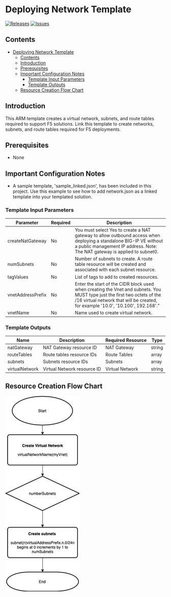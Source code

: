 
# Deploying Network Template

[![Releases](https://img.shields.io/github/release/f5networks/f5-azure-arm-templates-v2.svg)](https://github.com/f5networks/f5-azure-arm-templates-v2/releases)
[![Issues](https://img.shields.io/github/issues/f5networks/f5-azure-arm-templates-v2.svg)](https://github.com/f5networks/f5-azure-arm-templates-v2/issues)

## Contents

- [Deploying Network Template](#deploying-network-template)
  - [Contents](#contents)
  - [Introduction](#introduction)
  - [Prerequisites](#prerequisites)
  - [Important Configuration Notes](#important-configuration-notes)
    - [Template Input Parameters](#template-input-parameters)
    - [Template Outputs](#template-outputs)
  - [Resource Creation Flow Chart](#resource-creation-flow-chart)

## Introduction

This ARM template creates a virtual network, subnets, and route tables required to support F5 solutions. Link this template to create networks, subnets, and route tables required for F5 deployments.

## Prerequisites

 - None
 
## Important Configuration Notes

 - A sample template, 'sample_linked.json', has been included in this project. Use this example to see how to add network.json as a linked template into your templated solution.


### Template Input Parameters

| Parameter | Required | Description |
| --- | --- | --- |
| createNatGateway | No | You must select Yes to create a NAT gateway to allow outbound access when deploying a standalone BIG-IP VE without a public management IP address. Note: The NAT gateway is applied to subnet0. |
| numSubnets| No | Number of subnets to create. A route table resource will be created and associated with each subnet resource. |
| tagValues| No | List of tags to add to created resources. |
| vnetAddressPrefix | No | Enter the start of the CIDR block used when creating the Vnet and subnets. You MUST type just the first two octets of the /16 virtual network that will be created, for example '10.0', '10.100', 192.168'." |
| vnetName| No | Name used to create virtual network. |

### Template Outputs

| Name | Description | Required Resource | Type |
| --- | --- | --- | --- |
| natGateway | NAT Gateway resource ID | NAT Gateway | string |
| routeTables | Route tables resource IDs | Route Tables | array |
| subnets | Subnets resource IDs | Subnets | array |
| virtualNetwork | Virtual Network resource ID | Virtual Network | string |


## Resource Creation Flow Chart

![Resource Creation Flow Chart](https://github.com/F5Networks/f5-azure-arm-templates-v2/blob/v2.1.0.0/examples/images/azure-network-module.png)
